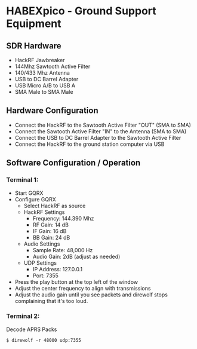 # HABEXpico - Ground Support Equipment

## SDR Hardware

- HackRF Jawbreaker 
- 144Mhz Sawtooth Active Filter
- 140/433 Mhz Antenna
- USB to DC Barrel Adapter
- USB Micro A/B to USB A
- SMA Male to SMA Male

## Hardware Configuration

- Connect the HackRF to the Sawtooth Active Filter "OUT" (SMA to SMA)
- Connect the Sawtooth Active Filter "IN" to the Antenna (SMA to SMA)
- Connect the USB to DC Barrel Adapter to the Sawtooth Active Filter
- Connect the HackRF to the ground station computer via USB

## Software Configuration / Operation

### Terminal 1:
- Start GQRX
- Configure GQRX
    - Select HackRF as source
    - HackRF Settings
        - Frequency: 144.390 Mhz
        - RF Gain: 14 dB
        - IF Gain: 16 dB
        - BB Gain: 24 dB
    - Audio Settings
        - Sample Rate: 48,000 Hz
        - Audio Gain: 2dB (adjust as needed)
    - UDP Settings
        - IP Address: 127.0.0.1
        - Port: 7355
- Press the play button at the top left of the window
- Adjust the center frequency to align with transmissions
- Adjust the audio gain until you see packets and direwolf stops complaining that it's too loud.

### Terminal 2:
Decode APRS Packs
```
$ direwolf -r 48000 udp:7355
```